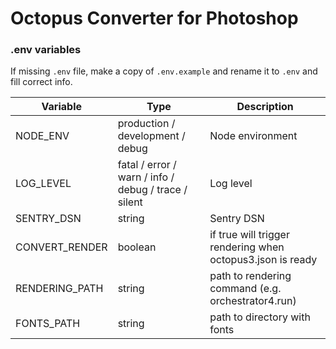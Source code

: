 # Octopus Converter for Photoshop

### .env variables

If missing `.env` file, make a copy of `.env.example` and rename it to `.env` and fill correct info.

| Variable       | Type                                                 | Description                                                |
| -------------- | ---------------------------------------------------- | ---------------------------------------------------------- |
| NODE_ENV       | production / development / debug                     | Node environment                                           |
| LOG_LEVEL      | fatal / error / warn / info / debug / trace / silent | Log level                                                  |
| SENTRY_DSN     | string                                               | Sentry DSN                                                 |
| CONVERT_RENDER | boolean                                              | if true will trigger rendering when octopus3.json is ready |
| RENDERING_PATH | string                                               | path to rendering command (e.g. orchestrator4.run)         |
| FONTS_PATH     | string                                               | path to directory with fonts                               |
